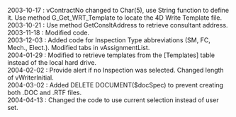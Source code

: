 2003-10-17 : vContractNo changed to Char(5), use String function to define it.  Use method G_Get_WRT_Template to locate the 4D Write Template file.  2003-10-21 : Use method GetConsltAddress to retrieve consultant address.    2003-11-18 : Modified code.   2003-12-03 : Added code for Inspection Type abbreviations (SM, FC, Mech., Elect.).  Modified tabs in vAssignmentList.  2004-01-29 : Modified to retrieve templates from the [Templates] table instead of the local hard drive.  2004-02-02 : Provide alert if no Inspection was selected. Changed length of vWriterInitial.  2004-03-02 : Added DELETE DOCUMENT($docSpec) to prevent creating both .DOC and .RTF files.  2004-04-13 : Changed the code to use current selection instead of user set.